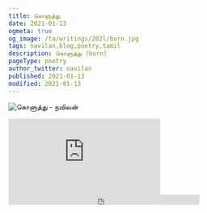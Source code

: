 ```yaml
---
title: கொளுத்து
date: 2021-01-13
ogmeta: true
og_image: /ta/writings/202l/burn.jpg
tags: navilan,blog,poetry,tamil
description: கொளுத்து (burn)
pageType: poetry
author_twitter: navilan
published: 2021-01-13
modified: 2021-01-13
---
```

![கொளுத்து - நவிலன்](/$relToAbs("burn.jpg")$)


<!--more-->

<div class="row youtube">
   <iframe
      src="https://www.youtube.com/embed/cRdO2cNvP1o"
      frameborder="0"
      allow="accelerometer; autoplay; encrypted-media; gyroscope; picture-in-picture" allowfullscreen>
   </iframe>
</div>

<div class="row sound-cloud">
   <iframe
      width="75%" height="20" scrolling="no" frameborder="no" allow="autoplay" src="https://w.soundcloud.com/player/?url=https%3A//api.soundcloud.com/tracks/964673275&color=%23ff5500&inverse=true&auto_play=false&show_user=true">
   </iframe>
</div>
